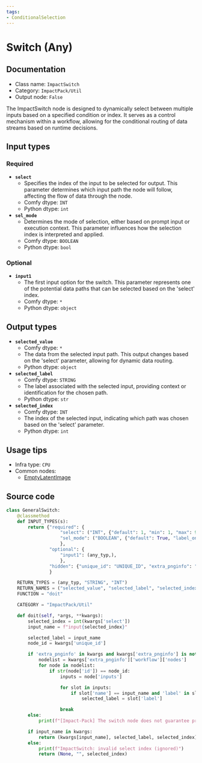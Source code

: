 ```yaml
---
tags:
- ConditionalSelection
---
```


# Switch (Any)
## Documentation
- Class name: `ImpactSwitch`
- Category: `ImpactPack/Util`
- Output node: `False`

The ImpactSwitch node is designed to dynamically select between multiple inputs based on a specified condition or index. It serves as a control mechanism within a workflow, allowing for the conditional routing of data streams based on runtime decisions.
## Input types
### Required
- **`select`**
    - Specifies the index of the input to be selected for output. This parameter determines which input path the node will follow, affecting the flow of data through the node.
    - Comfy dtype: `INT`
    - Python dtype: `int`
- **`sel_mode`**
    - Determines the mode of selection, either based on prompt input or execution context. This parameter influences how the selection index is interpreted and applied.
    - Comfy dtype: `BOOLEAN`
    - Python dtype: `bool`
### Optional
- **`input1`**
    - The first input option for the switch. This parameter represents one of the potential data paths that can be selected based on the 'select' index.
    - Comfy dtype: `*`
    - Python dtype: `object`
## Output types
- **`selected_value`**
    - Comfy dtype: `*`
    - The data from the selected input path. This output changes based on the 'select' parameter, allowing for dynamic data routing.
    - Python dtype: `object`
- **`selected_label`**
    - Comfy dtype: `STRING`
    - The label associated with the selected input, providing context or identification for the chosen path.
    - Python dtype: `str`
- **`selected_index`**
    - Comfy dtype: `INT`
    - The index of the selected input, indicating which path was chosen based on the 'select' parameter.
    - Python dtype: `int`
## Usage tips
- Infra type: `CPU`
- Common nodes:
    - [EmptyLatentImage](../../Comfy/Nodes/EmptyLatentImage.md)



## Source code
```python
class GeneralSwitch:
    @classmethod
    def INPUT_TYPES(s):
        return {"required": {
                    "select": ("INT", {"default": 1, "min": 1, "max": 999999, "step": 1}),
                    "sel_mode": ("BOOLEAN", {"default": True, "label_on": "select_on_prompt", "label_off": "select_on_execution", "forceInput": False}),
                    },
                "optional": {
                    "input1": (any_typ,),
                    },
                "hidden": {"unique_id": "UNIQUE_ID", "extra_pnginfo": "EXTRA_PNGINFO"}
                }

    RETURN_TYPES = (any_typ, "STRING", "INT")
    RETURN_NAMES = ("selected_value", "selected_label", "selected_index")
    FUNCTION = "doit"

    CATEGORY = "ImpactPack/Util"

    def doit(self, *args, **kwargs):
        selected_index = int(kwargs['select'])
        input_name = f"input{selected_index}"

        selected_label = input_name
        node_id = kwargs['unique_id']

        if 'extra_pnginfo' in kwargs and kwargs['extra_pnginfo'] is not None:
            nodelist = kwargs['extra_pnginfo']['workflow']['nodes']
            for node in nodelist:
                if str(node['id']) == node_id:
                    inputs = node['inputs']

                    for slot in inputs:
                        if slot['name'] == input_name and 'label' in slot:
                            selected_label = slot['label']

                    break
        else:
            print(f"[Impact-Pack] The switch node does not guarantee proper functioning in API mode.")

        if input_name in kwargs:
            return (kwargs[input_name], selected_label, selected_index)
        else:
            print(f"ImpactSwitch: invalid select index (ignored)")
            return (None, "", selected_index)

```
